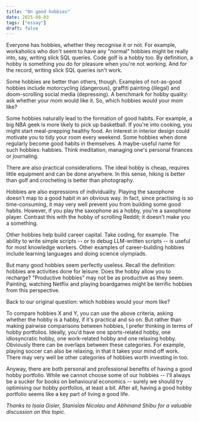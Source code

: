 ```yaml
---
title: "On good hobbies"
date: 2025-08-03
tags: ["essay"]
draft: false
---
```


Everyone has hobbies, whether they recognise it or not. For example, workaholics who don't seem to have any "normal" hobbies might be really into, say, writing slick SQL queries. Code golf is a hobby too. By definition, a hobby is something you do for pleasure when you're not working. And for the record, writing slick SQL queries isn't work.

Some hobbies are better than others, though. Examples of not-as-good hobbies include motorcycling (dangerous), graffiti painting (illegal) and doom-scrolling social media (depressing). A benchmark for hobby quality: ask whether your mom would like it. So, which hobbies would your mom like?

Some hobbies naturally lead to the formation of good habits. For example, a big NBA geek is more likely to pick up basketball. If you're into cooking, you might start meal-prepping healthy food. An interest in interior design could motivate you to tidy your room every weekend. Some hobbies when done regularly become good habits in themselves. A maybe-useful name for such hobbies: habbies. Think meditation, managing one's personal finances or journaling.

There are also practical considerations. The ideal hobby is cheap, requires little equipment and can be done anywhere. In this sense, hiking is better than golf and crocheting is better than photography.

Hobbies are also expressions of individuality. Playing the saxophone doesn't map to a good habit in an obvious way. In fact, since practising is so time-consuming, it may very well prevent you from building some good habits. However, if you play the saxophone as a hobby, you're a saxophone player. Contrast this with the hobby of scrolling Reddit; it doesn't make you a something.

Other hobbies help build career capital. Take coding, for example. The ability to write simple scripts -- or to debug LLM-written scripts -- is useful for most knowledge workers. Other examples of career-building hobbies include learning languages and doing science olympiads.

But many good hobbies seem perfectly useless. Recall the definition: hobbies are activities done for leisure. Does the hobby allow you to recharge? "Productive hobbies" may not be as productive as they seem. Painting, watching Netflix and playing boardgames might be terrific hobbies from this perspective.

Back to our original question: which hobbies would your mom like?

To compare hobbies X and Y, you can use the above criteria, asking whether the hobby is a habby, if it's practical and so on. But rather than making pairwise comparisons between hobbies, I prefer thinking in terms of hobby portfolios. Ideally, you'd have one sports-related hobby, one idiosyncratic hobby, one work-related hobby and one relaxing hobby. Obviously there can be overlaps between these categories. For example, playing soccer can also be relaxing, in that it takes your mind off work. There may very well be other categories of hobbies worth investing in too.

Anyway, there are both personal and professional benefits of having a good hobby portfolio. While we cannot choose some of our hobbies -- I'll always be a sucker for books on behavioural economics -- surely we should try optimising our hobby portfolios, at least a bit. After all, having a good hobby portfolio seems like a key part of living a good life.

*Thanks to Isaia Gisler, Stanislas Nicolau and Abhinand Shibu for a valuable discussion on this topic.*

